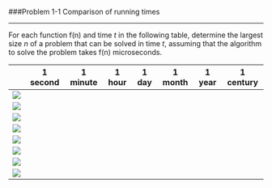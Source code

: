 ###Problem 1-1 Comparison of running times
***
For each function f(n) and time *t* in the following table, determine the largest size *n* of a problem that can be solved in time *t*, assuming that the algorithm to solve the problem takes f(n) microseconds. 

|                                                                                                                      |      1  second |     1 minute |   1 hour |   1 day |     1 month |   1 year |      1 century |
|----------------------------------------------------------------------------------------------------------------------|----------------|--------------|----------|---------|-------------|----------|----------------|
| ![](http://latex.codecogs.com/gif.latex?\lgn)                                                                                                                 |                |              |          |         |             |          |                |
| ![](http://latex.codecogs.com/gif.latex?\\sqrt{n}) |                |              |          |         |             |          |                |
| ![](http://latex.codecogs.com/gif.latex?\n)                                                                                                                 |                |              |          |         |             |          |                |
| ![](http://latex.codecogs.com/gif.latex?\nlgn)                                                                                                            |                |              |          |         |             |          |                |
| ![](http://latex.codecogs.com/gif.latex?\n^{2})     |                |              |          |         |             |          |                |
| ![](http://latex.codecogs.com/gif.latex?\n^{3})     |                |              |          |         |             |          |                |
| ![](http://latex.codecogs.com/gif.latex?\2^{n})    |                |              |          |         |             |          |                |
| ![](http://latex.codecogs.com/gif.latex?\n!)                                                                                                                   |                |              |          |         |             |          |                |
